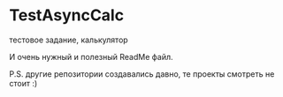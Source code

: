 # TestAsyncCalc
тестовое задание, калькулятор

И очень нужный и полезный ReadMe файл.

P.S. другие репозитории создавались давно, те проекты смотреть не стоит :)
